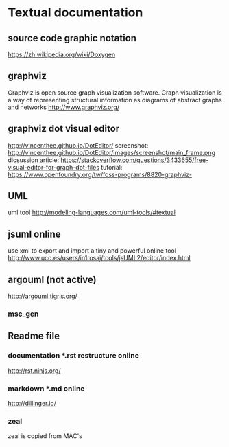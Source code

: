 # Textual documentation

## source code graphic notation

https://zh.wikipedia.org/wiki/Doxygen

## graphviz
Graphviz is open source graph visualization software. Graph visualization is a way of representing structural information as diagrams of abstract graphs and networks
http://www.graphviz.org/

## graphviz dot visual editor
http://vincenthee.github.io/DotEditor/
screenshot:
http://vincenthee.github.io/DotEditor/images/screenshot/main_frame.png
dicsussion article:
https://stackoverflow.com/questions/3433655/free-visual-editor-for-graph-dot-files
tutorial:
https://www.openfoundry.org/tw/foss-programs/8820-graphviz-

## 

## UML
uml tool
http://modeling-languages.com/uml-tools/#textual

## jsuml online
use xml to export and import
a tiny and powerful online tool
http://www.uco.es/users/in1rosaj/tools/jsUML2/editor/index.html

## argouml (not active)

http://argouml.tigris.org/

### msc_gen

## Readme file

### documentation *.rst  restructure online
http://rst.ninjs.org/

### markdown *.md online
http://dillinger.io/

### zeal
zeal is copied from MAC's 